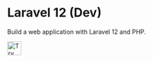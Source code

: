 # Laravel 12 (Dev)
Build a web application with Laravel 12 and PHP.

<a href="https://idx.google.com/new?template=https://github.com/arifnd/idx-templates/tree/main/laravel-12">
  <img height="32" alt="Try in IDX" src="https://cdn.idx.dev/btn/try_dark_32.svg">
</a>
